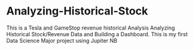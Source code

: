 # Analyzing-Historical-Stock
This is a Tesla and GameStop revenue historical Analysis
Analyzing Historical Stock/Revenue Data and Building a Dashboard.
This is my first Data Science Major project using Jupiter NB
